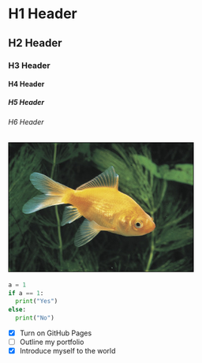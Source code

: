 # H1 Header
## H2 Header
### H3 Header
#### H4 Header
##### H5 Header
###### H6 Header

![Image of Goldfish](https://github.com/EliSchwartz/imagenet-sample-images/blob/master/n01443537_goldfish.JPEG)

```python
a = 1
if a == 1:
  print("Yes")
else:
  print("No")
```

- [x] Turn on GitHub Pages
- [ ] Outline my portfolio
- [x] Introduce myself to the world
